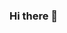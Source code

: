 ### Hi there 👋

<!--
**daniellaomokore/daniellaomokore** is a ✨ _special_ ✨ repository because its `README.md` (this file) appears on your GitHub profile.

Here are some ideas to get you started:

- 🔭 I’m currently working on ...
- 🌱 I’m currently learning Python
- 👯 I’m looking to collaborate on ...
- 🤔 I’m looking for help with ...
- 💬 Ask me about ...
- 📫 How to reach me: daniellaomokore@gmail.com
- 😄 Pronouns: she/her
- ⚡ Fun fact: ...
-->

